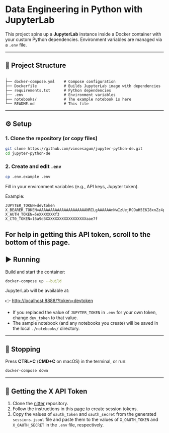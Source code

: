 # Data Engineering in Python with JupyterLab

This project spins up a **JupyterLab** instance inside a Docker container with your custom Python dependencies. Environment variables are managed via a `.env` file.

---

## 📂 Project Structure
```
.
├── docker-compose.yml    # Compose configuration
├── Dockerfile            # Builds JupyterLab image with dependencies
├── requirements.txt      # Python dependencies
├── .env                  # Environment variables
├── notebooks/            # The example notebook is here
└── README.md             # This file

````

---

## ⚙️ Setup

### 1. Clone the repository (or copy files)
```bash
git clone https://github.com/vincesagum/jupyter-python-de.git
cd jupyter-python-de
````

### 2. Create and edit `.env`

```bash
cp .env.example .env
```

Fill in your environment variables (e.g., API keys, Jupyter token).

Example:

```env
JUPYTER_TOKEN=devtoken
X_BEARER_TOKEN=AAAAAAAAAAAAAAAAAAAAANRILgAAAAAAnNwIzUejRCOuH5E6I8xnZz4puTs%3D1Zv7ttfk8LF81IUq16cHjhLTvJu4FA33AGWWjCpTnA
X_AUTH_TOKEN=5eXXXXXXXf3
X_CT0_TOKEN=16a9d3XXXXXXXXXXXXXXXXXXaae7f
```

For help in getting this API token, scroll to the bottom of this page.
---

## ▶️ Running

Build and start the container:

```bash
docker-compose up --build
```

JupyterLab will be available at:

👉 [http://localhost:8888/?token=devtoken](http://localhost:8888/?token=devtoken)

* If you replaced the value of `JUPYTER_TOKEN` in `.env` for your own token, change `dev_token` to that value.
* The sample notebook (and any notebooks you create) will be saved in the local `./notebooks/` directory.

---

## 🛑 Stopping

Press **CTRL+C** (**CMD+C** on macOS) in the terminal, or run:

```bash
docker-compose down
```

--- 

## 🔑 Getting the X API Token
1. Clone the [nitter](https://github.com/zedeus/nitter.git) repository.
2. Follow the instructions in this [page](https://github.com/zedeus/nitter/wiki/Creating-session-tokens) to create session tokens.
3. Copy the values of `oauth_token` and `oauth_secret` from the generated `sessions.jsonl` file and paste them to the values of `X_OAUTH_TOKEN` and `X_OAUTH_SECRET` in the `.env` file, respectively.